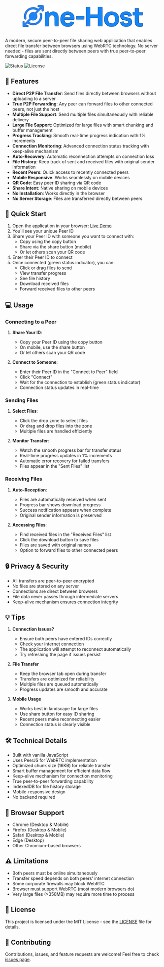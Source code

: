 <div align="center">
  <img src="assets/logo.svg" alt="One-Host Logo" width="400">
</div>

A modern, secure peer-to-peer file sharing web application that enables direct file transfer between browsers using WebRTC technology. No server needed - files are sent directly between peers with true peer-to-peer forwarding capabilities.

![Status](https://img.shields.io/badge/status-active-success.svg)
![License](https://img.shields.io/badge/license-MIT-blue.svg)

## 🌟 Features

- **Direct P2P File Transfer**: Send files directly between browsers without uploading to a server
- **True P2P Forwarding**: Any peer can forward files to other connected peers, not just the host
- **Multiple File Support**: Send multiple files simultaneously with reliable delivery
- **Large File Support**: Optimized for large files with smart chunking and buffer management
- **Progress Tracking**: Smooth real-time progress indication with 1% increments
- **Connection Monitoring**: Advanced connection status tracking with keep-alive mechanism
- **Auto-Recovery**: Automatic reconnection attempts on connection loss
- **File History**: Keep track of sent and received files with original sender information
- **Recent Peers**: Quick access to recently connected peers
- **Mobile Responsive**: Works seamlessly on mobile devices
- **QR Code**: Easy peer ID sharing via QR code
- **Share Intent**: Native sharing on mobile devices
- **No Installation**: Works directly in the browser
- **No Server Storage**: Files are transferred directly between peers

## 🚀 Quick Start

1. Open the application in your browser: [Live Demo](https://yadavshashankr.github.io/one-host/)
2. You'll see your unique Peer ID
3. Share your Peer ID with someone you want to connect with:
   - Copy using the copy button
   - Share via the share button (mobile)
   - Or let others scan your QR code
4. Enter their Peer ID to connect
5. Once connected (green status indicator), you can:
   - Click or drag files to send
   - View transfer progress
   - See file history
   - Download received files
   - Forward received files to other peers

## 💻 Usage

### Connecting to a Peer

1. **Share Your ID**:
   - Copy your Peer ID using the copy button
   - On mobile, use the share button
   - Or let others scan your QR code

2. **Connect to Someone**:
   - Enter their Peer ID in the "Connect to Peer" field
   - Click "Connect"
   - Wait for the connection to establish (green status indicator)
   - Connection status updates in real-time

### Sending Files

1. **Select Files**:
   - Click the drop zone to select files
   - Or drag and drop files into the zone
   - Multiple files are handled efficiently

2. **Monitor Transfer**:
   - Watch the smooth progress bar for transfer status
   - Real-time progress updates in 1% increments
   - Automatic error recovery for failed transfers
   - Files appear in the "Sent Files" list

### Receiving Files

1. **Auto-Reception**:
   - Files are automatically received when sent
   - Progress bar shows download progress
   - Success notification appears when complete
   - Original sender information is preserved

2. **Accessing Files**:
   - Find received files in the "Received Files" list
   - Click the download button to save files
   - Files are saved with original names
   - Option to forward files to other connected peers

## 🔒 Privacy & Security

- All transfers are peer-to-peer encrypted
- No files are stored on any server
- Connections are direct between browsers
- File data never passes through intermediate servers
- Keep-alive mechanism ensures connection integrity

## 💡 Tips

1. **Connection Issues?**
   - Ensure both peers have entered IDs correctly
   - Check your internet connection
   - The application will attempt to reconnect automatically
   - Try refreshing the page if issues persist

2. **File Transfer**
   - Keep the browser tab open during transfer
   - Transfers are optimized for reliability
   - Multiple files are queued automatically
   - Progress updates are smooth and accurate

3. **Mobile Usage**
   - Works best in landscape for large files
   - Use share button for easy ID sharing
   - Recent peers make reconnecting easier
   - Connection status is clearly visible

## 🛠️ Technical Details

- Built with vanilla JavaScript
- Uses PeerJS for WebRTC implementation
- Optimized chunk size (16KB) for reliable transfer
- Smart buffer management for efficient data flow
- Keep-alive mechanism for connection monitoring
- True peer-to-peer forwarding capability
- IndexedDB for file history storage
- Mobile-responsive design
- No backend required

## 🔧 Browser Support

- Chrome (Desktop & Mobile)
- Firefox (Desktop & Mobile)
- Safari (Desktop & Mobile)
- Edge (Desktop)
- Other Chromium-based browsers

## ⚠️ Limitations

- Both peers must be online simultaneously
- Transfer speed depends on both peers' internet connection
- Some corporate firewalls may block WebRTC
- Browser must support WebRTC (most modern browsers do)
- Very large files (>350MB) may require more time to process

## 📝 License

This project is licensed under the MIT License - see the [LICENSE](LICENSE) file for details.

## 🤝 Contributing

Contributions, issues, and feature requests are welcome! Feel free to check [issues page](https://github.com/yadavshashankr/one-host/issues).
